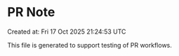 # PR Note

Created at: Fri 17 Oct 2025 21:24:53 UTC

This file is generated to support testing of PR workflows.
